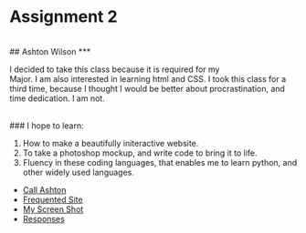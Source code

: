 # Assignment 2
<br />
## Ashton Wilson
***
<p>I decided to take this class because it is required for my
<br />Major. I am also interested in learning html and CSS. I took this class for a third time, because I thought I would be better about procrastination, and time dedication. I am not.
</p>
<br />
### I hope to learn:
<ol>
  <li>How to make a beautifully initeractive website.</li>
  <li>To take a photoshop mockup, and write code to bring it to life.</li>
  <li>Fluency in these coding languages, that enables me to learn python, and other widely used languages.</li>
  </ol>
<p>
<ul>
  <li><a href="tel:208-721-8078">Call Ashton</a></li>
  <li><a href="https://hb.511.idaho.gov/#roadReports?timeFrame=TODAY&layers=roadReports%2CwinterDriving%2CweatherWarnings%2CotherStates">Frequented Site</a></li>
  <li><a href="images/AtomScreenShot.png">My Screen Shot</a></li>
  <li><a href="responses.txt">Responses</a></li>
</ul>
</p>
